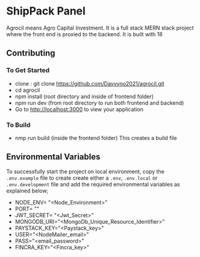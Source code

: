 # ShipPack Panel

Agrocil means Agro Capital Investment. It is a full stack MERN stack project where the front end is proxied to the backend. It is built with 18

## Contributing

### To Get Started

- clone :  git clone <https://github.com/Dayvyno2021/agrocil.git>
- cd agrocil
- npm install (root directory and inside of frontend folder)
- npm run dev (from root directory to run both frontend and backend)
- Go to <http://localhost:3000> to view your application

### To Build

- nmp run build (inside the frontend folder)
This creates a build file

## Environmental Variables

To successfully start the project on local environment, copy the `.env.example` file to create create either a `.env`, `.env.local` or `.env.development` file and add the required environmental variables as explained below;

- NODE_ENV= "<Node_Environment>"
- PORT= "<Port>"
- JWT_SECRET= "<Jwt_Secret>"
- MONGODB_URI="<MongoDb_Unique_Resource_Identifier>"
- PAYSTACK_KEY="<Paystack_key>"
- USER="<NodeMailer_email>"
- PASS="<email_password>"
- FINCRA_KEY="<Fincra_key>"

